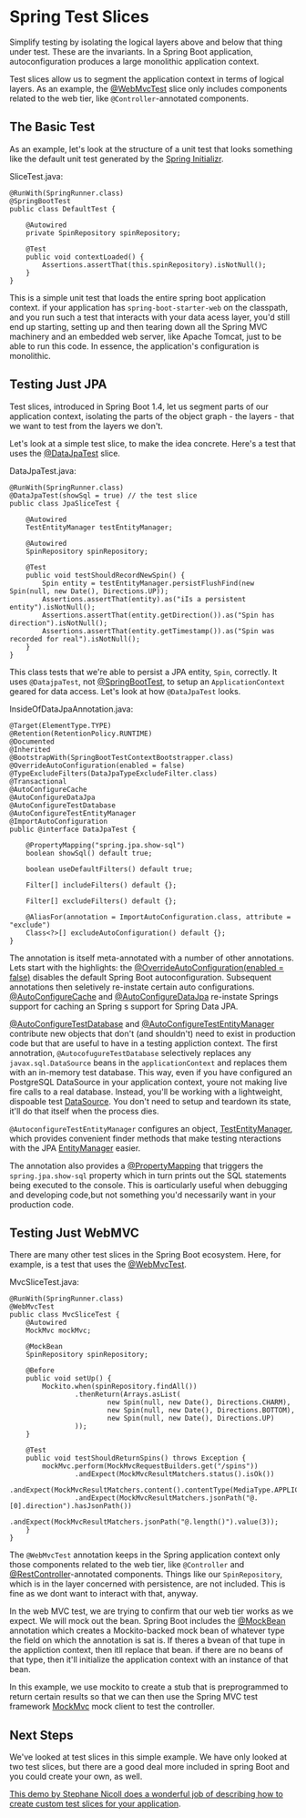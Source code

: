# Spring Test Slices

Simplify testing by isolating the logical layers above and below that thing under test. These are the invariants. In a Spring Boot application, autoconfiguration produces a large monolithic application context.

Test slices allow us to segment the application context in terms of logical layers. As an example, the [@WebMvcTest](https://docs.spring.io/spring-boot/docs/current/api/org/springframework/boot/test/autoconfigure/web/servlet/WebMvcTest.html) slice only includes components related to the web tier, like `@Controller`-annotated components.

## The Basic Test

As an example, let's look at the structure of a unit test that looks something like the default unit test generated by the [Spring Initializr](http://start.spring.io). 

SliceTest.java:

    @RunWith(SpringRunner.class)
    @SpringBootTest
    public class DefaultTest {

        @Autowired
        private SpinRepository spinRepository;

        @Test
        public void contextLoaded() {
            Assertions.assertThat(this.spinRepository).isNotNull();
        }
    }

This is a simple unit test that loads the entire spring boot application context. if your application has `spring-boot-starter-web` on the classpath, and you run such a test that interacts with your data acess layer, you'd still end up starting, setting up and then tearing down all the Spring MVC machinery and an embedded web server, like Apache Tomcat, just to be able to run this code. In essence, the application's configuration is monolithic.

## Testing Just JPA

Test slices, introduced in Spring Boot 1.4, let us segment parts of our application context, isolating the parts of the object graph - the layers - that we want to test from the layers we don't.

Let's look at a simple test slice, to make the idea concrete. Here's a test that uses the [@DataJpaTest](https://docs.spring.io/spring-boot/docs/current/api/org/springframework/boot/test/autoconfigure/orm/jpa/DataJpaTest.html) slice.

DataJpaTest.java:

    @RunWith(SpringRunner.class)
    @DataJpaTest(showSql = true) // the test slice
    public class JpaSliceTest {

        @Autowired
        TestEntityManager testEntityManager;

        @Autowired
        SpinRepository spinRepository;

        @Test
        public void testShouldRecordNewSpin() {
            Spin entity = testEntityManager.persistFlushFind(new Spin(null, new Date(), Directions.UP));
            Assertions.assertThat(entity).as("iIs a persistent entity").isNotNull();
            Assertions.assertThat(entity.getDirection()).as("Spin has direction").isNotNull();
            Assertions.assertThat(entity.getTimestamp()).as("Spin was recorded for real").isNotNull();
        }
    }

This class tests that we're able to persist a JPA entity, `Spin`, correctly. It uses `@DatajpaTest`, not [@SpringBootTest](https://docs.spring.io/spring-boot/docs/current/api/org/springframework/boot/test/context/SpringBootTest.html), to setup an `ApplicationContext` geared for data access. Let's look at how `@DataJpaTest` looks.

InsideOfDataJpaAnnotation.java:

    @Target(ElementType.TYPE)
    @Retention(RetentionPolicy.RUNTIME)
    @Documented
    @Inherited
    @BootstrapWith(SpringBootTestContextBootstrapper.class)
    @OverrideAutoConfiguration(enabled = false)
    @TypeExcludeFilters(DataJpaTypeExcludeFilter.class)
    @Transactional
    @AutoConfigureCache
    @AutoConfigureDataJpa
    @AutoConfigureTestDatabase
    @AutoConfigureTestEntityManager
    @ImportAutoConfiguration
    public @interface DataJpaTest {

        @PropertyMapping("spring.jpa.show-sql")
        boolean showSql() default true;

        boolean useDefaultFilters() default true; 

        Filter[] includeFilters() default {};

        Filter[] excludeFilters() default {};

        @AliasFor(annotation = ImportAutoConfiguration.class, attribute = "exclude")
        Class<?>[] excludeAutoConfiguration() default {};
    }

The annotation is itself meta-annotated with a number of other annotations. Lets start with the highlights: the [@OverrideAutoConfiguration(enabled = false)](https://docs.spring.io/spring-boot/docs/current/api/org/springframework/boot/test/autoconfigure/OverrideAutoConfiguration.html) disables the default Spring Boot autoconfiguration. Subsequent annotations then seletively re-instate certain auto configurations. [@AutoConfigureCache](https://docs.spring.io/spring-boot/docs/current/api/org/springframework/boot/test/autoconfigure/core/AutoConfigureCache.html) and [@AutoConfigureDataJpa](https://docs.spring.io/spring-boot/docs/current/api/org/springframework/boot/test/autoconfigure/orm/jpa/AutoConfigureDataJpa.html) re-instate Springs support for caching an Spring s support for Spring Data JPA.

[@AutoConfigureTestDatabase](https://docs.spring.io/spring-boot/docs/current/api/org/springframework/boot/test/autoconfigure/jdbc/AutoConfigureTestDatabase.html) and [@AutoConfigureTestEntityManager](https://docs.spring.io/spring-boot/docs/current/api/org/springframework/boot/test/autoconfigure/orm/jpa/AutoConfigureTestEntityManager.html) contribute new objects that don't (and shouldn't) need to exist in production code but that are useful to have in a testing appliction context. The first annotration, `@AutocofugureTestDatabase` selectively replaces any `javax.sql.DataSource` beans in the `applicationContext` and replaces them with an in-memory test database. This way, even if you have configured an PostgreSQL DataSource in your application context, youre not making live fire calls to a real database. Instead, you'll be working with a lightweight, dispoable test [DataSource](https://docs.oracle.com/javase/7/docs/api/javax/sql/DataSource.html). You don't need to setup and teardown its state, it'll do that itself when the process dies.

`@AutoconfigureTestEntityManager` configures an object, [TestEntityManager](https://docs.spring.io/spring-boot/docs/current/api/org/springframework/boot/test/autoconfigure/orm/jpa/TestEntityManager.html), which provides convenient finder methods that make testing nteractions with the JPA [EntityManager](https://docs.oracle.com/javaee/7/api/javax/persistence/EntityManager.html) easier.

The annotation also provides a [@PropertyMapping](https://docs.spring.io/spring-boot/docs/current/api/org/springframework/boot/test/autoconfigure/properties/PropertyMapping.html) that triggers the `spring.jpa.show-sql` property which in turn prints out the SQL statements being executed to the console. This is oarticularly useful when debugging and developing code,but not something you'd necessarily want in your production code.

## Testing Just WebMVC

There are many other test slices in the Spring Boot ecosystem. Here, for example, is a test that uses the [@WebMvcTest](https://docs.spring.io/spring-boot/docs/current/api/org/springframework/boot/test/autoconfigure/web/servlet/WebMvcTest.html).

MvcSliceTest.java:

    @RunWith(SpringRunner.class)
    @WebMvcTest
    public class MvcSliceTest {
        @Autowired
        MockMvc mockMvc;

        @MockBean
        SpinRepository spinRepository;

        @Before
        public void setUp() {
            Mockito.when(spinRepository.findAll())
                    .thenReturn(Arrays.asList(
                            new Spin(null, new Date(), Directions.CHARM),
                            new Spin(null, new Date(), Directions.BOTTOM),
                            new Spin(null, new Date(), Directions.UP)
                    ));
        }

        @Test
        public void testShouldReturnSpins() throws Exception {
            mockMvc.perform(MockMvcRequestBuilders.get("/spins"))
                    .andExpect(MockMvcResultMatchers.status().isOk())
                    .andExpect(MockMvcResultMatchers.content().contentType(MediaType.APPLICATION_JSON_UTF8_VALUE))
                    .andExpect(MockMvcResultMatchers.jsonPath("@.[0].direction").hasJsonPath())
                    .andExpect(MockMvcResultMatchers.jsonPath("@.length()").value(3));
        }
    }

The `@WebMvcTest` annotation keeps in the Spring application context only those components related to the web tier, like `@Controller` and [@RestController](https://docs.spring.io/spring-framework/docs/current/javadoc-api/org/springframework/web/bind/annotation/RestController.html)-annotated components. Things like our `SpinRepository`, which is in the layer concerned with persistence, are not included. This is fine as we dont want to interact with that, anyway.

In the web MVC test, we are trying to confirm that our web tier works as we expect. We will mock out the bean. Spring Boot includes the [@MockBean](https://docs.spring.io/spring-boot/docs/current/api/org/springframework/boot/test/mock/mockito/MockBean.html) annotation which creates a Mockito-backed mock bean of whatever type the field on which the annotation is sat is. If theres a bvean of that tupe in the appliction context, then itll replace that bean. if there are no beans of that type, then it'll initialize the application context with an instance of that bean.

In this example, we use mockito to create a stub that is preprogrammed to return certain results so that we can then use the Spring MVC test framework [MockMvc](https://docs.spring.io/spring-framework/docs/current/javadoc-api/org/springframework/test/web/servlet/MockMvc.html) mock client to test the controller.

## Next Steps

We've looked at test slices in this simple example. We have only looked at two test slices, but there are a good deal more included in spring Boot and you could create your own, as well.

[This demo by Stephane Nicoll does a wonderful job of describing how to create custom test slices for your application](https://spring.io/blog/2016/08/30/custom-test-slice-with-spring-boot-1-4).